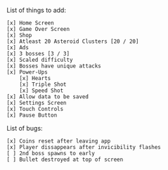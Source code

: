 List of things to add:

	[x] Home Screen
	[x] Game Over Screen
	[x] Shop
	[x] Atleast 20 Asteroid Clusters [20 / 20]
	[x] Ads
	[x] 3 bosses [3 / 3]
	[x] Scaled difficulty
	[x] Bosses have unique attacks
	[x] Power-Ups
		[x] Hearts
		[x] Triple Shot
		[x] Speed Shot
	[x] Allow data to be saved
	[x] Settings Screen
	[x] Touch Controls
	[x] Pause Button

List of bugs:

	[x] Coins reset after leaving app 
	[x] Player dissappears after invicibility flashes
	[ ] 2nd boss spawns to early
	[ ] Bullet destroyed at top of screen



